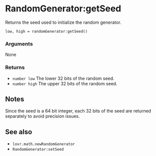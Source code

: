 <!--
category: reference
-->

RandomGenerator:getSeed
===

Returns the seed used to initialize the random generator.

    low, high = randomGenerator:getSeed()

### Arguments

None

### Returns

- `number low` The lower 32 bits of the random seed.
- `number high` The upper 32 bits of the random seed.

Notes
---

Since the seed is a 64 bit integer, each 32 bits of the seed are returned separately to avoid
precision issues.

See also
---

- `lovr.math.newRandomGenerator`
- `RandomGenerator:setSeed`
